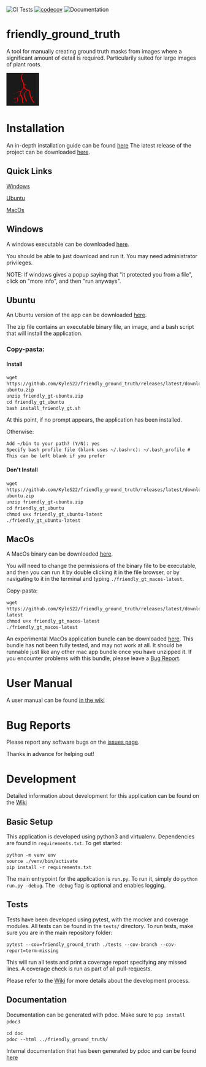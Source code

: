 ![CI Tests](https://github.com/KyleS22/friendly_ground_truth/workflows/CI%20Tests/badge.svg)  [![codecov](https://codecov.io/gh/KyleS22/friendly_ground_truth/branch/master/graph/badge.svg)](https://codecov.io/gh/KyleS22/friendly_ground_truth) ![Documentation](https://github.com/KyleS22/friendly_ground_truth/workflows/Documentation/badge.svg)
# friendly_ground_truth
A tool for manually creating ground truth masks from images where a significant amount of detail is required.  Particularily suited for large images of plant roots.

![favicon](https://github.com/KyleS22/friendly_ground_truth/blob/master/docs/images/icon.png)

# Installation
An in-depth installation guide can be found [here](https://github.com/KyleS22/friendly_ground_truth/wiki/Installation)
The latest release of the project can be downloaded [here](https://github.com/KyleS22/friendly_ground_truth/releases/latest).

## Quick Links
[Windows](#Windows)

[Ubuntu](#Ubuntu)

[MacOs](#MacOs)


## Windows
A windows executable can be downloaded [here](https://github.com/KyleS22/friendly_ground_truth/releases/latest/download/friendly_gt-windows.exe).

You should be able to just download and run it.  You may need administrator privileges.

NOTE: If windows gives a popup saying that "it protected you from a file", click on "more info", and then "run anyways".

## Ubuntu
An Ubuntu version of the app can be downloaded [here](https://github.com/KyleS22/friendly_ground_truth/releases/latest/download/friendly_gt-ubuntu.zip).

The zip file contains an executable binary file, an image, and a bash script that will install the application.  

### Copy-pasta:
#### Install
```
wget https://github.com/KyleS22/friendly_ground_truth/releases/latest/download/friendly_gt-ubuntu.zip
unzip friendly_gt-ubuntu.zip
cd friendly_gt_ubuntu
bash install_friendly_gt.sh
```

At this point, if no prompt appears, the application has been installed.

Otherwise:
```
Add ~/bin to your path? (Y/N): yes
Specify bash profile file (blank uses ~/.bashrc): ~/.bash_profile # This can be left blank if you prefer
```

#### Don't Install
```
wget https://github.com/KyleS22/friendly_ground_truth/releases/latest/download/friendly_gt-ubuntu.zip
unzip friendly_gt-ubuntu.zip
cd friendly_gt_ubuntu
chmod u+x friendly_gt_ubuntu-latest
./friendly_gt_ubuntu-latest
```
## MacOs
A MacOs binary can be downloaded [here](https://github.com/KyleS22/friendly_ground_truth/releases/latest/download/friendly_gt_macos-latest). 

You will need to change the permissions of the binary file to be executable, and then you can run it by double clicking it in the file browser, or by navigating to it in the terminal and typing `./friendly_gt_macos-latest`.

Copy-pasta:
```
wget https://github.com/KyleS22/friendly_ground_truth/releases/latest/download/friendly_gt_macos-latest
chmod u+x friendly_gt_macos-latest
./friendly_gt_macos-latest
```
An experimental MacOs application bundle can be downloaded [here](https://github.com/KyleS22/friendly_ground_truth/releases/latest/download/friendly_gt_macos-app.zip).  This bundle has not been fully tested, and may not work at all.  It should be runnable just like any other mac app bundle once you have unzipped it.  If you encounter problems with this bundle, please leave a [Bug Report](https://github.com/KyleS22/friendly_ground_truth/issues).

# User Manual
A user manual can be found [in the wiki](https://github.com/KyleS22/friendly_ground_truth/wiki/User-Manual)

# Bug Reports
Please report any software bugs on the [issues page](https://github.com/KyleS22/friendly_ground_truth/issues).

Thanks in advance for helping out!

# Development
Detailed information about development for this application can be found on the [Wiki](https://github.com/KyleS22/friendly_ground_truth/wiki)

## Basic Setup
This application is developed using python3 and virtualenv.  Dependencies are found in `requirements.txt`.  To get started:

```
python -m venv env
source ./venv/bin/activate
pip install -r requirements.txt
``` 

The main entrypoint for the application is `run.py`.  To run it, simply do `python run.py -debug`.  The `-debug` flag is optional and enables logging.

## Tests
Tests have been developed using pytest, with the mocker and coverage modules.  All tests can be found in the `tests/` directory.  To run tests, make sure you are in the main repository folder:

```
pytest --cov=friendly_ground_truth ./tests --cov-branch --cov-report=term-missing

```

This will run all tests and print a coverage report specifying any missed lines.  A coverage check is run as part of all pull-requests.

Please refer to the [Wiki](https://github.com/KyleS22/friendly_ground_truth/wiki) for more details about the development process.

## Documentation
Documentation can be generated with pdoc.  Make sure to `pip install pdoc3`


```
cd doc
pdoc --html ../friendly_ground_truth/
```

Internal documentation that has been generated by pdoc and can be found [here](https://kyles22.github.io/friendly_ground_truth/docs/html/friendly_ground_truth/index.html)


